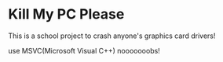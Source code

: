 # Kill My PC Please
This is a school project to crash anyone's graphics card drivers!

use MSVC(Microsoft Visual C++) nooooooobs!
